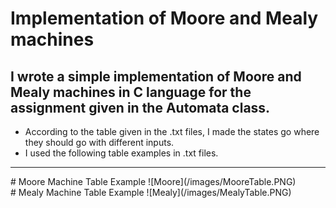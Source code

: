# Implementation of Moore and Mealy machines
## I wrote a simple implementation of Moore and Mealy machines in C language for the assignment given in the Automata class.
- According to the table given in the .txt files, I made the states go where they should go with different inputs.
- I used the following table examples in .txt files.
<hr>
# Moore Machine Table Example
![Moore](/images/MooreTable.PNG)
<br>
# Mealy Machine Table Example
![Mealy](/images/MealyTable.PNG)
